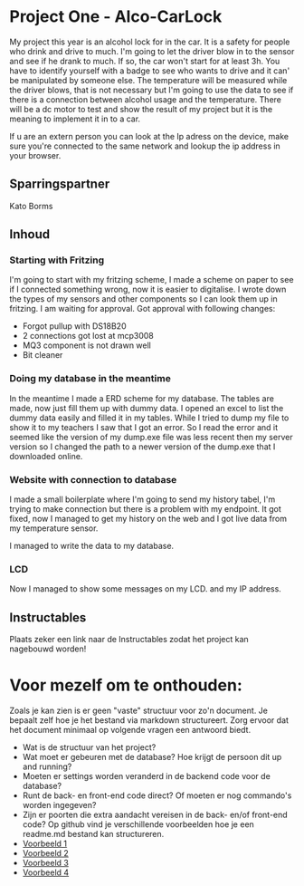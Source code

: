 # Project One - Alco-CarLock

My project this year is an alcohol lock for in the car. It is a safety for people who drink and drive to much. I'm going to let the driver blow in to the sensor and see if he drank to much. If so, the car won't start for at least 3h. You have to identify yourself with a badge to see who wants to drive and it can' be manipulated by someone else. The temperature will be measured while the driver blows, that is not necessary but I'm going to use the data to see if there is a connection between alcohol usage and the temperature. There will be a dc motor to test and show the result of my project but it is the meaning to implement it in to a car. 

If u are an extern person you can look at the Ip adress on the device, make sure you're connected to the same network and lookup the ip address in your browser.



## Sparringspartner
Kato Borms
## Inhoud
### Starting with Fritzing
I'm going to start with my fritzing scheme, I made a scheme on paper to see if I connected something wrong, now it is easier to digitalise. I wrote down the types
of my sensors and other components so I can look them up in fritzing. I am waiting for approval.
Got approval with following changes:
- Forgot pullup with DS18B20
- 2 connections got lost at mcp3008
- MQ3 component is not drawn well
- Bit cleaner

### Doing my database in the meantime
In the meantime I made a ERD scheme for my database. The tables are made, now just fill them up with dummy data. I opened an excel to list the dummy data easily and filled it in my tables. While I tried to dump my file to show it to my teachers I saw that I got an error. So I read the error and it seemed like the version of my dump.exe file was less recent then my server version so I changed the path to a newer version of the dump.exe that I downloaded online.
### Website with connection to database
I made a small boilerplate where I'm going to send my history tabel, I'm trying to make connection but there is a problem with my endpoint.
It got fixed, now I managed to get my history on the web and I got live data from my temperature sensor.

I managed to write the data to my database.

### LCD
Now I managed to show some messages on my LCD. and my IP address.

## Instructables
Plaats zeker een link naar de Instructables zodat het project kan nagebouwd worden!



# Voor mezelf om te onthouden:
Zoals je kan zien is er geen "vaste" structuur voor zo'n document. Je bepaalt zelf hoe je het bestand via markdown structureert. Zorg ervoor dat het document minimaal op volgende vragen een antwoord biedt.

- Wat is de structuur van het project?
- Wat moet er gebeuren met de database? Hoe krijgt de persoon dit up and running?
- Moeten er settings worden veranderd in de backend code voor de database? 
- Runt de back- en front-end code direct? Of moeten er nog commando's worden ingegeven?
- Zijn er poorten die extra aandacht vereisen in de back- en/of front-end code?
Op github vind je verschillende voorbeelden hoe je een readme.md bestand kan structureren.
- [Voorbeeld 1](https://github.com/othneildrew/Best-README-Template)
- [Voorbeeld 2](https://github.com/tsungtwu/flask-example/blob/master/README.md)
- [Voorbeeld 3](https://github.com/twbs/bootstrap/blob/main/README.md)
- [Voorbeeld 4](https://www.makeareadme.com/)
